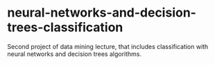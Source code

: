 # neural-networks-and-decision-trees-classification
Second project of data mining lecture, that includes classification with neural networks and decision trees algorithms.

